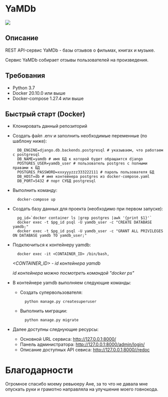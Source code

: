 # YaMDb

![](https://github.com/konerld/yamdb_final/workflows/yamdb-final-workflow/badge.svg)

## Описание
REST API-сервис YaMDb - базы отзывов о фильмах, книгах и музыке.

Сервис YaMDb собирает отзывы пользователей на произведения.


## Требования

* Python 3.7
* Docker 20.10.0 или выше
* Docker-compose 1.27.4 или выше


## Быстрый старт (Docker)

* Клонировать данный репозиторий

* Создать файл .env и заполнить необходимые переменные (по шаблону ниже):

        DB_ENGINE=django.db.backends.postgresql # указываем, что работаем с postgresql
        DB_NAME=yamdb # имя БД к которой будет обращаится django
        POSTGRES_USER=yamdb_user # пользователь postgres с полными правами к БД
        POSTGRES_PASSWORD=xxxyyyzzz333222111 # пароль пользователя БД
        DB_HOST=db # имя контейнера postgres из docker-compose.yaml
        DB_PORT=5432 # порт СУБД postgresql


* Выполнить команду:

        docker-compose up

* Создать базу данных для проекта (необходимо при первом запуске):
    
        pg_id=`docker container ls |grep postgres |awk '{print $1}'`
        docker exec -t $pg_id psql -U yamdb_user -c "CREATE DATABASE yamdb;"
        docker exec -t $pg_id psql -U yamdb_user -c "GRANT ALL PRIVILEGES ON DATABASE yamdb TO yamdb_user;"


* Подключиться к контейнеру yamdb:

        docker exec -it <CONTAINER_ID> /bin/bash, 
    
    *<CONTAINER_ID> - id контейнера yamdb*
    
    *id контейнера можно посмотреть командой "docker ps"*
    
* В контейнере yamdb выполняем следующие команды:
    * Создать супервользователя:
      
            python manage.py createsuperuser
        
    * Выполнить миграции:
    
            python manage.py migrate
    
* Далее доступны следнующие ресурсы:
    * Основной URL сервиса: http://127.0.0.1:8000/
    * Панель администратора: http://127.0.0.1:8000/admin/login/
    * Описание доступных API севиса: http://127.0.0.1:8000//redoc

# Благодарности

Огромное спасибо моему ревьюеру Ане, за то что не давала мне опускать руки и грамотно направляла на улучшение моего говнокода.
